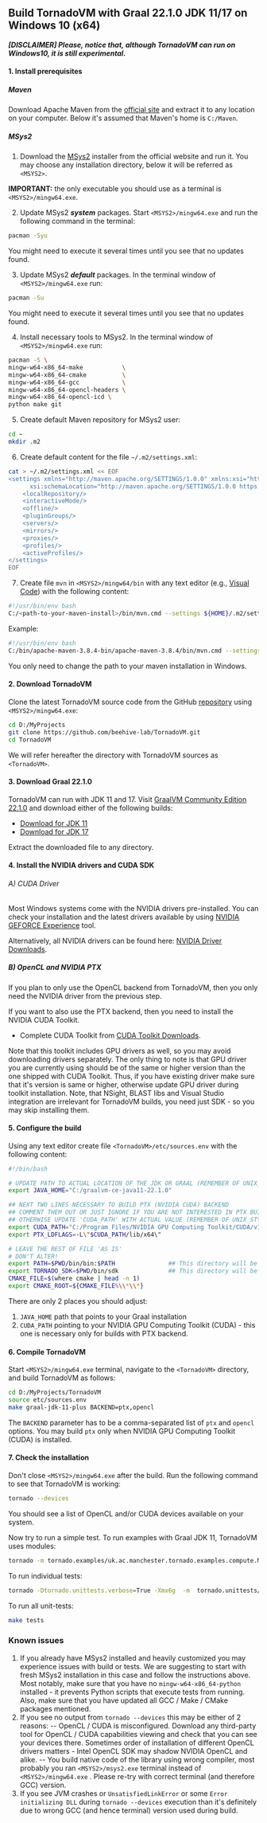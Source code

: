 ## Build TornadoVM with Graal 22.1.0 JDK 11/17 on Windows 10 (x64)

_**[DISCLAIMER] Please, notice that, although TornadoVM can run on Windows10, it is still experimental.**_

#### 1. Install prerequisites

##### Maven

Download Apache Maven from the [official site](https://maven.apache.org/download.cgi) and extract it to any location on
your computer. Below it's assumed that Maven's home is `C:/Maven`.

##### MSys2

1. Download the [MSys2](https://www.msys2.org/) installer from the official website and run it. You may choose any
   installation directory, below it will be referred as `<MSYS2>`.

**IMPORTANT:** the only executable you should use as a terminal is `<MSYS2>/mingw64.exe`.

2. Update MSys2 _**system**_ packages. Start `<MSYS2>/mingw64.exe` and run the following command in the terminal:

```bash
pacman -Syu
```

You might need to execute it several times until you see that no updates found.

3. Update MSys2 _**default**_ packages. In the terminal window of `<MSYS2>/mingw64.exe` run:

```bash
pacman -Su
```

You might need to execute it several times until you see that no updates found.

4. Install necessary tools to MSys2. In the terminal window of `<MSYS2>/mingw64.exe` run:

```bash
pacman -S \
mingw-w64-x86_64-make           \
mingw-w64-x86_64-cmake          \
mingw-w64-x86_64-gcc            \
mingw-w64-x86_64-opencl-headers \
mingw-w64-x86_64-opencl-icd \
python make git
```

5. Create default Maven repository for MSys2 user:

```bash
cd ~
mkdir .m2
```

6. Create default content for the file `~/.m2/settings.xml`:

```bash
cat > ~/.m2/settings.xml << EOF
<settings xmlns="http://maven.apache.org/SETTINGS/1.0.0" xmlns:xsi="http://www.w3.org/2001/XMLSchema-instance"
      xsi:schemaLocation="http://maven.apache.org/SETTINGS/1.0.0 https://maven.apache.org/xsd/settings-1.0.0.xsd">
    <localRepository/>
    <interactiveMode/>
    <offline/>
    <pluginGroups/>
    <servers/>
    <mirrors/>
    <proxies/>
    <profiles/>
    <activeProfiles/>
</settings>
EOF
```

7. Create file `mvn` in `<MSYS2>/mingw64/bin` with any text editor (e.g., [Visual Code](https://code.visualstudio.com/download)) with the following content:

```bash
#!/usr/bin/env bash
C:/<path-to-your-maven-install>/bin/mvn.cmd --settings ${HOME}/.m2/settings.xml "$@"
```

Example:

```bash
#!/usr/bin/env bash
C:/bin/apache-maven-3.8.4-bin/apache-maven-3.8.4/bin/mvn.cmd --settings ${HOME}/.m2/settings.xml "$@"
```

You only need to change the path to your maven installation in Windows.

#### 2. Download TornadoVM

Clone the latest TornadoVM source code from the GitHub [repository](https://github.com/beehive-lab/TornadoVM)
using `<MSYS2>/mingw64.exe`:

```bash
cd D:/MyProjects
git clone https://github.com/beehive-lab/TornadoVM.git
cd TornadoVM
```

We will refer hereafter the directory with TornadoVM sources as `<TornadoVM>`.

#### 3. Download Graal 22.1.0

TornadoVM can run with JDK 11 and 17.
Visit [GraalVM Community Edition 22.1.0](https://github.com/graalvm/graalvm-ce-builds/releases/tag/vm-22.1.0) and
download either of the following builds:

- [Download for JDK 11](https://github.com/graalvm/graalvm-ce-builds/releases/download/vm-22.1.0/graalvm-ce-java11-windows-amd64-22.1.0.zip)
- [Download for JDK 17](https://github.com/graalvm/graalvm-ce-builds/releases/download/vm-22.1.0/graalvm-ce-java17-windows-amd64-22.1.0.zip)

Extract the downloaded file to any directory.

#### 4. Install the NVIDIA drivers and CUDA SDK

###### A) CUDA Driver

Most Windows systems come with the NVIDIA drivers pre-installed. You can check your installation and the latest drivers
available by using [NVIDIA GEFORCE Experience](https://www.nvidia.com/it-it/geforce/geforce-experience/download/) tool.

Alternatively, all NVIDIA drivers can be found
here: [NVIDIA Driver Downloads](https://www.nvidia.com/Download/index.aspx).

##### B) OpenCL and NVIDIA PTX

If you plan to only use the OpenCL backend from TornadoVM, then you only need the NVIDIA driver from the previous step.

If you want to also use the PTX backend, then you need to install the NVIDIA CUDA Toolkit.

- Complete CUDA Toolkit
  from [CUDA Toolkit Downloads](https://developer.nvidia.com/cuda-downloads?target_os=Windows&target_arch=x86_64).

Note that this toolkit includes GPU drivers as well, so you may avoid downloading drivers separately. The only thing to
note is that GPU driver you are currently using should be of the same or higher version than the one shipped with CUDA
Toolkit. Thus, if you have existing driver make sure that it's version is same or higher, otherwise update GPU driver
during toolkit installation. Note, that NSight, BLAST libs and Visual Studio integration are irrelevant for TornadoVM
builds, you need just SDK - so you may skip installing them.

#### 5. Configure the build

Using any text editor create file `<TornadoVM>/etc/sources.env`  with the following content:

```bash
#!/bin/bash

# UPDATE PATH TO ACTUAL LOCATION OF THE JDK OR GRAAL (REMEMBER OF UNIX_STYLE SLASHES AND SPACES!!!)
export JAVA_HOME="C:/graalvm-ce-java11-22.1.0"

## NEXT TWO LINES NECESSARY TO BUILD PTX (NVIDIA CUDA) BACKEND
## COMMENT THEM OUT OR JUST IGNORE IF YOU ARE NOT INTERESTED IN PTX BUILD
## OTHERWISE UPDATE 'CUDA_PATH' WITH ACTUAL VALUE (REMEMBER OF UNIX_STYLE SLASHES AND SPACES!!!)
export CUDA_PATH="C:/Program Files/NVIDIA GPU Computing Toolkit/CUDA/v11.6"
export PTX_LDFLAGS=-L\"$CUDA_PATH/lib/x64\"

# LEAVE THE REST OF FILE 'AS IS'
# DON'T ALTER!
export PATH=$PWD/bin/bin:$PATH               ## This directory will be automatically generated during Tornado compilation
export TORNADO_SDK=$PWD/bin/sdk              ## This directory will be automatically generated during Tornado compilation
CMAKE_FILE=$(where cmake | head -n 1)
export CMAKE_ROOT=${CMAKE_FILE%\\*\\*}
```

There are only 2 places you should adjust:

1. `JAVA_HOME` path that points to your Graal installation
2. `CUDA_PATH` pointing to your NVIDIA GPU Computing Toolkit (CUDA) - this one is necessary only for builds with PTX
   backend.

#### 6. Compile TornadoVM

Start `<MSYS2>/mingw64.exe` terminal, navigate to the `<TornadoVM>` directory, and build TornadoVM as follows:

```bash
cd D:/MyProjects/TornadoVM
source etc/sources.env
make graal-jdk-11-plus BACKEND=ptx,opencl
```

The `BACKEND` parameter has to be a comma-separated list of `ptx` and `opencl` options. You may build `ptx` only when
NVIDIA GPU Computing Toolkit (CUDA) is installed.

#### 7. Check the installation

Don't close `<MSYS2>/mingw64.exe` after the build. Run the following command to see that TornadoVM is working:

```bash
tornado --devices
```

You should see a list of OpenCL and/or CUDA devices available on your system.

Now try to run a simple test. To run examples with Graal JDK 11, TornadoVM uses modules:

```bash 
tornado -m tornado.examples/uk.ac.manchester.tornado.examples.compute.MatrixMultiplication2D 512
```

To run individual tests:

```bash
tornado -Dtornado.unittests.verbose=True -Xmx6g  -m  tornado.unittests/uk.ac.manchester.tornado.unittests.tools.TornadoTestRunner uk.ac.manchester.tornado.unittests.arrays.TestArrays
```

To run all unit-tests:

```bash
make tests
```

### Known issues

1. If you already have MSys2 installed and heavily customized you may experience issues with build or tests. We are
   suggesting to start with fresh MSys2 installation in this case and follow the instructions above. Most notably, make
   sure that you have no `mingw-w64-x86_64-python` installed - it prevents Python scripts that execute tests from
   running. Also, make sure that you have updated all GCC / Make / CMake packages mentioned.
2. If you see no output from `tornado --devices` this may be either of 2 reasons:
   -- OpenCL / CUDA is misconfigured. Download any third-party tool for OpenCL / CUDA capabilities viewing and check
   that you can see your devices there. Sometimes order of installation of different OpenCL drivers matters - Intel
   OpenCL SDK may shadow NVIDIA OpenCL and alike. -- You build native code of the library using wrong compiler, most
   probably you ran `<MSYS2>/msys2.exe` terminal instead of `<MSYS2>/mingw64.exe` . Please re-try with correct
   terminal (and therefore GCC) version.
3. If you see JVM crashes or `UnsatisfiedLinkError` or some `Error initializing DLL` during `tornado --devices`
   execution than it's definitely due to wrong GCC (and hence terminal) version used during build.
